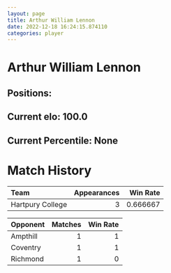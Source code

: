 ```yaml
---  
layout: page  
title: Arthur William Lennon  
date: 2022-12-18 16:24:15.874110  
categories: player  
---
```

# Arthur William Lennon

## Positions: 

## Current elo: 100.0

## Current Percentile: None

# Match History


| Team             |   Appearances |   Win Rate |
|:-----------------|--------------:|-----------:|
| Hartpury College |             3 |   0.666667 |

| Opponent   |   Matches |   Win Rate |
|:-----------|----------:|-----------:|
| Ampthill   |         1 |          1 |
| Coventry   |         1 |          1 |
| Richmond   |         1 |          0 |